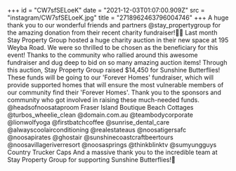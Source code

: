+++
id = "CW7sfSELoeK"
date = "2021-12-03T01:07:00.909Z"
src = "instagram/CW7sfSELoeK.jpg"
title = "2718962463796004746"
+++
A huge thank you to our wonderful friends and partners @stay\_propertygroup for the amazing donation from their recent charity fundraiser!🥳👏 Last month Stay Property Group hosted a huge charity auction in their new space at 195 Weyba Road. We were so thrilled to be chosen as the beneficiary for this event! Thanks to the community who rallied around this awesome fundraiser and dug deep to bid on so many amazing auction items! Through this auction, Stay Property Group raised $14,450 for Sunshine Butterflies! These funds will be going to our 'Forever Homes' fundraiser, which will provide supported homes that will ensure the most vulnerable members of our community find their 'Forever Homes'. Thank you to the sponsors and community who got involved in raising these much-needed funds. @headsofnoosataproom Fraser Island Boutique Beach Cottages @turbos\_wheelie\_clean @domain.com.au @teambodycorporate @lionwolfyoga @firstbatchcoffee @sunrise\_dental\_care @alwayscoolairconditioning @realestateaus @noosatigersafc @noosapirates @ghostair @sunshinecoastcraftbeertours @noosavillageriverresort @noosasprings @thinkblinktv @sumyungguys Country Trucker Caps And a massive thank you to the incredible team at Stay Property Group for supporting Sunshine Butterflies!💜